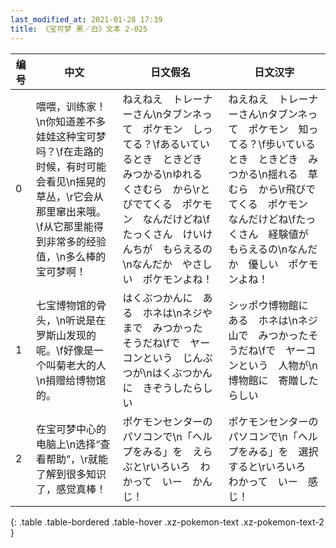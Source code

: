 ```yaml
---
last_modified_at: 2021-01-28 17:39
title: 《宝可梦 黑／白》文本 2-025
---
```

| 编号 | 中文 | 日文假名 | 日文汉字 |
| ---- | ---- | ---- | --- |
| 0 | 喂喂，训练家！\n你知道差不多娃娃这种宝可梦吗？\f在走路的时候，有时可能会看见\n摇晃的草丛，\r它会从那里窜出来哦。\f从它那里能得到非常多的经验值，\n多么棒的宝可梦啊！ | ねえねえ　トレーナーさん\nタブンネって　ポケモン　しってる？\fあるいているとき　ときどき　みつかる\nゆれる　くさむら　から\rとびでてくる　ポケモン　なんだけどね\fたっくさん　けいけんちが　もらえるの\nなんだか　やさしい　ポケモンよね！ | ねえねえ　トレーナーさん\nタブンネって　ポケモン　知ってる？\f歩いているとき　ときどき　みつかる\n揺れる　草むら　から\r飛びでてくる　ポケモン　なんだけどね\fたっくさん　経験値が　もらえるの\nなんだか　優しい　ポケモンよね！ |
| 1 | 七宝博物馆的骨头，\n听说是在罗斯山发现的呢。\f好像是一个叫菊老大的人\n捐赠给博物馆的。 | はくぶつかんに　ある　ホネは\nネジやまで　みつかった　そうだね\fで　ヤーコンという　じんぶつが\nはくぶつかんに　きぞうしたらしい | シッポウ博物館に　ある　ホネは\nネジ山で　みつかったそうだね\fで　ヤーコンという　人物が\n博物館に　寄贈したらしい |
| 2 | 在宝可梦中心的电脑上\n选择“查看帮助”，\r就能了解到很多知识了，感觉真棒！ | ポケモンセンターの　パソコンで\n「ヘルプをみる」を　えらぶと\rいろいろ　わかって　いー　かんじ！ | ポケモンセンターの　パソコンで\n「ヘルプをみる」を　選択すると\rいろいろ　わかって　いー　感じ！ |
{: .table .table-bordered .table-hover .xz-pokemon-text .xz-pokemon-text-2 }